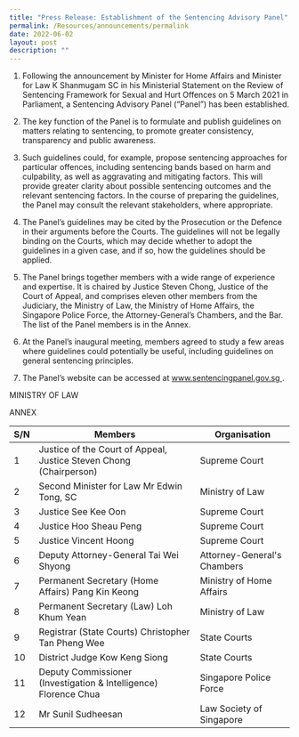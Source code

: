 ```yaml
---
title: "Press Release: Establishment of the Sentencing Advisory Panel"
permalink: /Resources/announcements/permalink
date: 2022-06-02
layout: post
description: ""
---
```



1. Following the announcement by Minister for Home Affairs and Minister for Law K Shanmugam SC in his Ministerial Statement on the Review of Sentencing Framework for Sexual and Hurt Offences on 5 March 2021 in Parliament, a Sentencing Advisory Panel (“Panel”) has been established. 


2. The key function of the Panel is to formulate and publish guidelines on matters relating to sentencing, to promote greater consistency, transparency and public awareness. 


3. Such guidelines could, for example, propose sentencing approaches for particular offences, including sentencing bands based on harm and culpability, as well as aggravating and mitigating factors. This will provide greater clarity about possible sentencing outcomes and the relevant sentencing factors. In the course of preparing the guidelines, the Panel may consult the relevant stakeholders, where appropriate.


4. The Panel’s guidelines may be cited by the Prosecution or the Defence in their arguments before the Courts. The guidelines will not be legally binding on the Courts, which may decide whether to adopt the guidelines in a given case, and if so, how the guidelines should be applied.


5. The Panel brings together members with a wide range of experience and expertise. It is chaired by Justice Steven Chong, Justice of the Court of Appeal, and comprises eleven other members from the Judiciary, the Ministry of Law, the Ministry of Home Affairs, the Singapore Police Force, the Attorney-General’s Chambers, and the Bar. The list of the Panel members is in the Annex. 


6. At the Panel’s inaugural meeting, members agreed to study a few areas where guidelines could potentially be useful, including guidelines on general sentencing principles.


7. The Panel’s website can be accessed at [www.sentencingpanel.gov.sg ](www.sentencingpanel.gov.sg). 


MINISTRY OF LAW

ANNEX

| S/N | Members | Organisation |
| -------- | -------- | -------- |
| 1     | Justice of the Court of Appeal, Justice Steven Chong (Chairperson)    | Supreme Court     |
| 2     | Second Minister for Law Mr Edwin Tong, SC    | Ministry of Law     |
| 3    | Justice See Kee Oon    | Supreme Court     |
| 4     | Justice Hoo Sheau Peng    | Supreme Court     |
| 5     | Justice Vincent Hoong    | Supreme Court     |
| 6     | Deputy Attorney-General Tai Wei Shyong    | Attorney-General's Chambers     |
| 7     | Permanent Secretary (Home Affairs) Pang Kin Keong    | Ministry of Home Affairs     |
| 8     | Permanent Secretary (Law) Loh Khum Yean    | Ministry of Law     |
| 9     | Registrar (State Courts) Christopher Tan Pheng Wee    | State Courts     |
| 10     | District Judge Kow Keng Siong    | State Courts     |
| 11     | Deputy Commissioner (Investigation & Intelligence) Florence Chua    | Singapore Police Force     |    
| 12     | Mr Sunil Sudheesan    | Law Society of Singapore     |